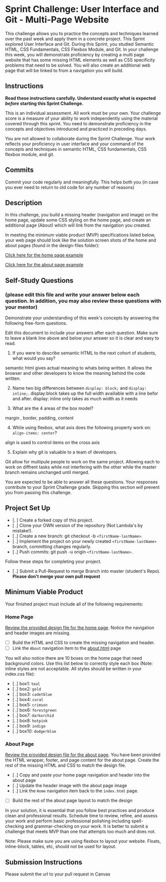 # Sprint Challenge: User Interface and Git - Multi-Page Website

This challenge allows you to practice the concepts and techniques learned over the past week and apply them in a concrete project. This Sprint explored User Interface and Git. During this Sprint, you studied Semantic HTML, CSS Fundamentals, CSS Flexbox Module, and Git. In your challenge this week, you will demonstrate proficiency by creating a multi page website that has some missing HTML elements as well as CSS specificity problems that need to be solved.  You will also create an additional web page that will be linked to from a navigation you will build.

## Instructions

**Read these instructions carefully. Understand exactly what is expected _before_ starting this Sprint Challenge.**

This is an individual assessment. All work must be your own. Your challenge score is a measure of your ability to work independently using the material covered through this sprint. You need to demonstrate proficiency in the concepts and objectives introduced and practiced in preceding days.

You are not allowed to collaborate during the Sprint Challenge. Your work reflects your proficiency in user interface and your command of the concepts and techniques in semantic HTML, CSS fundamentals, CSS flexbox module, and git.


## Commits

Commit your code regularly and meaningfully. This helps both you (in case you ever need to return to old code for any number of reasons)

## Description

In this challenge, you build a missing header (navigation and image) on the home page, update some CSS styling on the home page, and create an additional page (About) which will link from the navigation you created.

In meeting the minimum viable product (MVP) specifications listed below, your web page should look like the solution screen shots of the home and about pages (found in the design-files folder):

[Click here for the home page example](https://tk-assets.lambdaschool.com/39a49225-8ac9-43da-aa90-514fd60ae99a_sprint-challenge-ui-home-example.png)

[Click here for the about page example](https://tk-assets.lambdaschool.com/ede1bb1a-63ff-4801-8c02-3efa2f603190_sprint-challenge-ui-about-example.png)

## Self-Study Questions 
### (please edit this file and write your answer below each question. In addition, you may also review these questions with your mentor)

Demonstrate your understanding of this week's concepts by answering the following free-form questions.

Edit this document to include your answers after each question. Make sure to leave a blank line above and below your answer so it is clear and easy to read.

1. If you were to describe semantic HTML to the next cohort of students, what would you say?

semantic html gives actual meaning to whats being written. It allows the browser  and other developers to know the meaning behind the code written.

2. Name two big differences between ```display: block;``` and ```display: inline;```.
display:block takes up the full width availiable with a line befor and after.
display: inline only takes as much width as it needs

3. What are the 4 areas of the box model?
 
 margin , border, padding, content

4. While using flexbox, what axis does the following property work on: ```align-items: center```?

align is used to control items on the cross axis

5. Explain why git is valuable to a team of developers.

Git allow for multipule people to work on the same project. Allowing each to work on diffrent tasks while not interfering with the other while the master branch remains unchanged until merged.

You are expected to be able to answer all these questions. Your responses contribute to your Sprint Challenge grade. Skipping this section *will* prevent you from passing this challenge.

## Project Set Up

- [. ] Create a forked copy of this project.
- [ .] Clone your OWN version of the repository (Not Lambda's by mistake!).
- [ .] Create a new branch: git checkout -b `<firstName-lastName>`.
- [ .] Implement the project on your newly created `<firstName-lastName>` branch, committing changes regularly.
- [ .] Push commits: git push -u origin `<firstName-lastName>`.
 
Follow these steps for completing your project.

- [ .] Submit a Pull-Request to merge <firstName-lastName> Branch into master (student's  Repo). **Please don't merge your own pull request**



## Minimum Viable Product

Your finished project must include all of the following requirements:

### Home Page

[Review the provided design file for the home page](design-files/home.png).  Notice the navigation and header images are missing.

* [ ] Build the HTML and CSS to create the missing navigation and header.
* [ ] Link the `About` navigation item to the [about.html](about.html) page

You will also notice there are 10 boxes on the home page that need background colors.  Use this list below to correctly style each box (Note: inline styles are not acceptable. All styles should be written in your index.css file):

* [ .] box1: `teal`
* [ .] box2: `gold`
* [ .] box3: `cadetblue`
* [ .] box4: `coral`
* [ .] box5: `crimson`
* [ .] box6: `forestgreen`
* [ .] box7: `darkorchid`
* [. ] box8: `hotpink`
* [ .] box9: `indigo`
* [ .] box10: `dodgerblue`

### About Page

[Review the provided design file for the about page](design-files/about.png). You have been provided the HTML wrapper, footer, and page content for the about page. Create the rest of the missing HTML and CSS to match the design file.

* [ .] Copy and paste your home page navigation and header into the about page
* [ .] Update the header image with the about page image
* [ .] Link the `Home` navigation item back to the `index.html` page.
* [ ] Build the rest of the about page layout to match the design

In your solution, it is essential that you follow best practices and produce clean and professional results. Schedule time to review, refine, and assess your work and perform basic professional polishing including spell-checking and grammar-checking on your work. It is better to submit a challenge that meets MVP than one that attempts too much and does not.

Note: Please make sure you are using flexbox to layout your website. Floats, inline-block, tables, etc, should not be used for layout. 

## Submission Instructions 
 
Please submit the url to your pull request in Canvas
